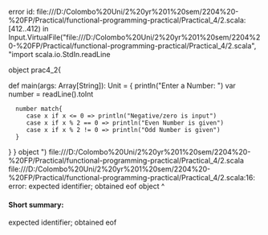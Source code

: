 error id: file:///D:/Colombo%20Uni/2%20yr%201%20sem/2204%20-%20FP/Practical/functional-programming-practical/Practical_4/2.scala:[412..412) in Input.VirtualFile("file:///D:/Colombo%20Uni/2%20yr%201%20sem/2204%20-%20FP/Practical/functional-programming-practical/Practical_4/2.scala", "import scala.io.StdIn.readLine

object prac4_2{

   def main(args: Array[String]): Unit = {
      println("Enter a Number: ")
      var number = readLine().toInt

      number match{
         case x if x <= 0 => println("Negative/zero is input")
         case x if x % 2 == 0 => println("Even Number is given")
         case x if x % 2 != 0 => println("Odd Number is given")
      }
   }
}
object ")
file:///D:/Colombo%20Uni/2%20yr%201%20sem/2204%20-%20FP/Practical/functional-programming-practical/Practical_4/2.scala
file:///D:/Colombo%20Uni/2%20yr%201%20sem/2204%20-%20FP/Practical/functional-programming-practical/Practical_4/2.scala:16: error: expected identifier; obtained eof
object 
       ^
#### Short summary: 

expected identifier; obtained eof